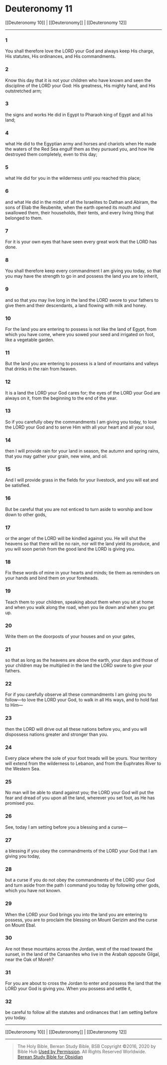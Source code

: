 # Deuteronomy 11

[[Deuteronomy 10]] | [[Deuteronomy]] | [[Deuteronomy 12]]

---

### 1
You shall therefore love the LORD your God and always keep His charge, His statutes, His ordinances, and His commandments.

### 2
Know this day that it is not your children who have known and seen the discipline of the LORD your God: His greatness, His mighty hand, and His outstretched arm;

### 3
the signs and works He did in Egypt to Pharaoh king of Egypt and all his land;

### 4
what He did to the Egyptian army and horses and chariots when He made the waters of the Red Sea engulf them as they pursued you, and how He destroyed them completely, even to this day;

### 5
what He did for you in the wilderness until you reached this place;

### 6
and what He did in the midst of all the Israelites to Dathan and Abiram, the sons of Eliab the Reubenite, when the earth opened its mouth and swallowed them, their households, their tents, and every living thing that belonged to them.

### 7
For it is your own eyes that have seen every great work that the LORD has done.

### 8
You shall therefore keep every commandment I am giving you today, so that you may have the strength to go in and possess the land you are to inherit,

### 9
and so that you may live long in the land the LORD swore to your fathers to give them and their descendants, a land flowing with milk and honey.

### 10
For the land you are entering to possess is not like the land of Egypt, from which you have come, where you sowed your seed and irrigated on foot, like a vegetable garden.

### 11
But the land you are entering to possess is a land of mountains and valleys that drinks in the rain from heaven.

### 12
It is a land the LORD your God cares for; the eyes of the LORD your God are always on it, from the beginning to the end of the year.

### 13
So if you carefully obey the commandments I am giving you today, to love the LORD your God and to serve Him with all your heart and all your soul,

### 14
then I will provide rain for your land in season, the autumn and spring rains, that you may gather your grain, new wine, and oil.

### 15
And I will provide grass in the fields for your livestock, and you will eat and be satisfied.

### 16
But be careful that you are not enticed to turn aside to worship and bow down to other gods,

### 17
or the anger of the LORD will be kindled against you. He will shut the heavens so that there will be no rain, nor will the land yield its produce, and you will soon perish from the good land the LORD is giving you.

### 18
Fix these words of mine in your hearts and minds; tie them as reminders on your hands and bind them on your foreheads.

### 19
Teach them to your children, speaking about them when you sit at home and when you walk along the road, when you lie down and when you get up.

### 20
Write them on the doorposts of your houses and on your gates,

### 21
so that as long as the heavens are above the earth, your days and those of your children may be multiplied in the land the LORD swore to give your fathers.

### 22
For if you carefully observe all these commandments I am giving you to follow—to love the LORD your God, to walk in all His ways, and to hold fast to Him—

### 23
then the LORD will drive out all these nations before you, and you will dispossess nations greater and stronger than you.

### 24
Every place where the sole of your foot treads will be yours. Your territory will extend from the wilderness to Lebanon, and from the Euphrates River to the Western Sea.

### 25
No man will be able to stand against you; the LORD your God will put the fear and dread of you upon all the land, wherever you set foot, as He has promised you.

### 26
See, today I am setting before you a blessing and a curse—

### 27
a blessing if you obey the commandments of the LORD your God that I am giving you today,

### 28
but a curse if you do not obey the commandments of the LORD your God and turn aside from the path I command you today by following other gods, which you have not known.

### 29
When the LORD your God brings you into the land you are entering to possess, you are to proclaim the blessing on Mount Gerizim and the curse on Mount Ebal.

### 30
Are not these mountains across the Jordan, west of the road toward the sunset, in the land of the Canaanites who live in the Arabah opposite Gilgal, near the Oak of Moreh?

### 31
For you are about to cross the Jordan to enter and possess the land that the LORD your God is giving you. When you possess and settle it,

### 32
be careful to follow all the statutes and ordinances that I am setting before you today.

---

[[Deuteronomy 10]] | [[Deuteronomy]] | [[Deuteronomy 12]]

---

> The Holy Bible, Berean Study Bible, BSB
> Copyright &copy;2016, 2020 by Bible Hub
> [Used by Permission](https://berean.bible/terms.htm). All Rights Reserved Worldwide.
> [Berean Study Bible for Obsidian](https://github.com/gapmiss/berean-study-bible-for-obsidian)

